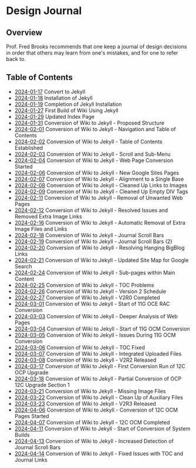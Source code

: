 Design Journal
==============

Overview
--------

Prof. Fred Brooks recommends that one keep a journal of design decisions in order that others may learn from one's mistakes, and for one to refer back to.

Table of Contents
-----------------

* [2024-01-17](2024_01_17.md) Convert to Jekyll
* [2024-01-18](2024_01_18.md) Installation of Jekyll
* [2024-01-19](2024_01_19.md) Completion of Jekyll Installation
* [2024-01-27](2024_01_27.md) First Build of Wiki Using Jekyll
* [2024-01-29](2024_01_29.md) Updated Index Page
* [2024-01-31](2024_01_31.md) Conversion of Wiki to Jekyll - Proposed Structure
* [2024-02-01](2024_02_01.md) Conversion of Wiki to Jekyll - Navigation and Table of Contents
* [2024-02-02](2024_02_02.md) Conversion of Wiki to Jekyll - Table of Contents Established
* [2024-02-03](2024_02_03.md) Conversion of Wiki to Jekyll - Scroll and Sub-Menu
* [2024-02-04](2024_02_04.md) Conversion of Wiki to Jekyll - Web Page Conversion Started
* [2024-02-06](2024_02_06.md) Conversion of Wiki to Jekyll - New Google Sites Pages
* [2024-02-07](2024_02_07.md) Conversion of Wiki to Jekyll - Alignment to a Single Base
* [2024-02-08](2024_02_08.md) Conversion of Wiki to Jekyll - Cleaned Up Links to Images
* [2024-02-09](2024_02_09.md) Conversion of Wiki to Jekyll - Cleaned Up Empty DIV Tags
* [2024-02-11](2024_02_11.md) Conversion of Wiki to Jekyll - Removal of Unwanted Web Pages
* [2024-02-12](2024_02_12.md) Conversion of Wiki to Jekyll - Resolved Issues and Removed Extra Image Links
* [2024-02-16](2024_02_16.md) Conversion of Wiki to Jekyll - Automatic Removal of Extra Image Files and Links
* [2024-02-18](2024_02_18.md) Conversion of Wiki to Jekyll - Journal Scroll Bars
* [2024-02-19](2024_02_19.md) Conversion of Wiki to Jekyll - Journal Scroll Bars (2)
* [2024-02-20](2024_02_20.md) Conversion of Wiki to Jekyll - Resolving Hanging BigBlog Links
* [2024-02-21](2024_02_21.md) Conversion of Wiki to Jekyll - Updated Site Map for Google Search
* [2024-02-24](2024_02_24.md) Conversion of Wiki to Jekyll - Sub-pages within Main Content
* [2024-02-25](2024_02_25.md) Conversion of Wiki to Jekyll - TOC Problems
* [2024-02-26](2024_02_26.md) Conversion of Wiki to Jekyll - Version 2 Schedule
* [2024-02-27](2024_02_27.md) Conversion of Wiki to Jekyll - V2R0 Completed
* [2024-03-01](2024_03_01.md) Conversion of Wiki to Jekyll - Start of 11G OCE RAC Conversion
* [2024-03-03](2024_03_03.md) Conversion of Wiki to Jekyll - Deeper Analysis of Web Pages
* [2024-03-04](2024_03_04.md) Conversion of Wiki to Jekyll - Start of 11G OCM Conversion
* [2024-03-05](2024_03_05.md) Conversion of Wiki to Jekyll - Issues During 11G OCM Conversion
* [2024-03-06](2024_03_06.md) Conversion of Wiki to Jekyll - TOC Fixed
* [2024-03-07](2024_03_07.md) Conversion of Wiki to Jekyll - Integrated Uploaded Files
* [2024-03-08](2024_03_08.md) Conversion of Wiki to Jekyll - V2R2 Released
* [2024-03-17](2024_03_17.md) Conversion of Wiki to Jekyll - First Conversion Run of 12C OCP Upgrade
* [2024-03-18](2024_03_18.md) Conversion of Wiki to Jekyll - Partial Conversion of OCP 12C Upgrade Section 1
* [2024-03-21](2024_03_21.md) Conversion of Wiki to Jekyll - Missing Image Files
* [2024-03-22](2024_03_22.md) Conversion of Wiki to Jekyll - Clean Up of Auxiliary Files
* [2024-03-23](2024_03_23.md) Conversion of Wiki to Jekyll - V2R3 Released
* [2024-04-06](2024_04_06.md) Conversion of Wiki to Jekyll - Conversion of 12C OCM Pages Started
* [2024-04-07](2024_04_07.md) Conversion of Wiki to Jekyll - 12C OCM Completed
* [2024-04-11](2024_04_11.md) Conversion of Wiki to Jekyll - Start of Conversion of System Builds
* [2024-04-13](2024_04_13.md) Conversion of Wiki to Jekyll - Increased Detection of Journal Scroll Bars
* [2024-04-14](2024_04_14.md) Conversion of Wiki to Jekyll - Fixed Issues with TOC and Journal Links
